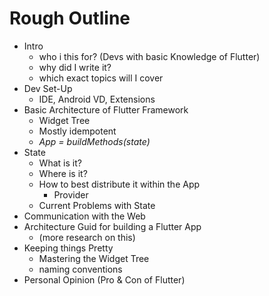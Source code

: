 # Rough Outline
- Intro
    - who i this for? (Devs with basic Knowledge of Flutter)
    - why did I write it?
    - which exact topics will I cover
- Dev Set-Up
    - IDE, Android VD, Extensions
- Basic Architecture of Flutter Framework
    - Widget Tree
    - Mostly idempotent 
    - _App = buildMethods(state)_
- State
    - What is it?
    - Where is it?
    - How to best distribute it within the App
        - Provider
    - Current Problems with State
- Communication with the Web
- Architecture Guid for building a Flutter App 
    - (more research on this)
- Keeping things Pretty
    - Mastering the Widget Tree
    - naming conventions
- Personal Opinion (Pro & Con of Flutter)

